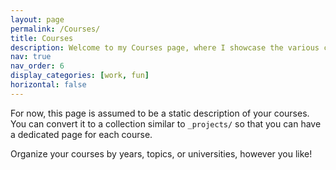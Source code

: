 ```yaml
---
layout: page
permalink: /Courses/
title: Courses
description: Welcome to my Courses page, where I showcase the various courses I've taken and self-learned.
nav: true
nav_order: 6
display_categories: [work, fun]
horizontal: false
---
```


For now, this page is assumed to be a static description of your courses. You can convert it to a collection similar to `_projects/` so that you can have a dedicated page for each course.

Organize your courses by years, topics, or universities, however you like!
